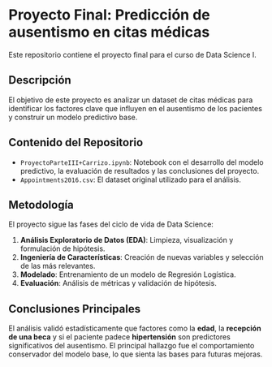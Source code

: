 # Proyecto Final: Predicción de ausentismo en citas médicas

Este repositorio contiene el proyecto final para el curso de Data Science I.

## Descripción

El objetivo de este proyecto es analizar un dataset de citas médicas para identificar los factores clave que influyen en el ausentismo de los pacientes y construir un modelo predictivo base.

## Contenido del Repositorio

* `ProyectoParteIII+Carrizo.ipynb`: Notebook con el desarrollo del modelo predictivo, la evaluación de resultados y las conclusiones del proyecto. 
* `Appointments2016.csv`: El dataset original utilizado para el análisis.

## Metodología

El proyecto sigue las fases del ciclo de vida de Data Science:
1.  **Análisis Exploratorio de Datos (EDA)**: Limpieza, visualización y formulación de hipótesis.
2.  **Ingeniería de Características**: Creación de nuevas variables y selección de las más relevantes.
3.  **Modelado**: Entrenamiento de un modelo de Regresión Logística.
4.  **Evaluación**: Análisis de métricas y validación de hipótesis.

## Conclusiones Principales

El análisis validó estadísticamente que factores como la **edad**, la **recepción de una beca** y si el paciente padece **hipertensión** son predictores significativos del ausentismo. El principal hallazgo fue el comportamiento conservador del modelo base, lo que sienta las bases para futuras mejoras.
